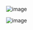 ![image](https://github.com/Syeed-MD-Talha/Djang_CRUD/assets/62591318/76ab74f8-0aa6-4726-bb55-296e61e6fdcf)

![image](https://github.com/Syeed-MD-Talha/Djang_CRUD/assets/62591318/115d6fa6-d0cb-4795-bff5-0ebe0339ab0b)


